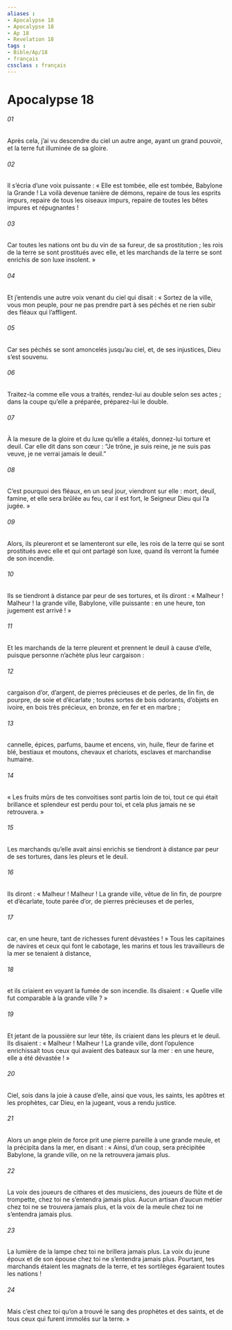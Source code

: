 ```yaml
---
aliases : 
- Apocalypse 18
- Apocalypse 18
- Ap 18
- Revelation 18
tags : 
- Bible/Ap/18
- français
cssclass : français
---
```


# Apocalypse 18

###### 01
Après cela, j’ai vu descendre du ciel un autre ange, ayant un grand pouvoir, et la terre fut illuminée de sa gloire.
###### 02
Il s’écria d’une voix puissante :
« Elle est tombée, elle est tombée,
Babylone la Grande !
La voilà devenue tanière de démons,
repaire de tous les esprits impurs,
repaire de tous les oiseaux impurs,
repaire de toutes les bêtes impures et répugnantes !
###### 03
Car toutes les nations ont bu du vin de sa fureur,
de sa prostitution ;
les rois de la terre se sont prostitués avec elle,
et les marchands de la terre se sont enrichis
de son luxe insolent. »
###### 04
Et j’entendis une autre voix venant du ciel qui disait :
« Sortez de la ville, vous mon peuple,
pour ne pas prendre part à ses péchés
et ne rien subir des fléaux qui l’affligent.
###### 05
Car ses péchés se sont amoncelés jusqu’au ciel,
et, de ses injustices, Dieu s’est souvenu.
###### 06
Traitez-la comme elle vous a traités,
rendez-lui au double selon ses actes ;
dans la coupe qu’elle a préparée,
préparez-lui le double.
###### 07
À la mesure de la gloire et du luxe qu’elle a étalés,
donnez-lui torture et deuil.
Car elle dit dans son cœur :
“Je trône, je suis reine,
je ne suis pas veuve,
je ne verrai jamais le deuil.”
###### 08
C’est pourquoi
des fléaux, en un seul jour, viendront sur elle :
mort, deuil, famine,
et elle sera brûlée au feu,
car il est fort, le Seigneur Dieu qui l’a jugée. »
###### 09
Alors, ils pleureront et se lamenteront sur elle, les rois de la terre qui se sont prostitués avec elle et qui ont partagé son luxe, quand ils verront la fumée de son incendie.
###### 10
Ils se tiendront à distance par peur de ses tortures, et ils diront :
« Malheur ! Malheur !
la grande ville,
Babylone, ville puissante :
en une heure, ton jugement est arrivé ! »
###### 11
Et les marchands de la terre pleurent et prennent le deuil à cause d’elle, puisque personne n’achète plus leur cargaison :
###### 12
cargaison d’or, d’argent, de pierres précieuses et de perles, de lin fin, de pourpre, de soie et d’écarlate ; toutes sortes de bois odorants, d’objets en ivoire, en bois très précieux, en bronze, en fer et en marbre ;
###### 13
cannelle, épices, parfums, baume et encens, vin, huile, fleur de farine et blé, bestiaux et moutons, chevaux et chariots, esclaves et marchandise humaine.
###### 14
« Les fruits mûrs de tes convoitises
sont partis loin de toi,
tout ce qui était brillance et splendeur est perdu pour toi,
et cela plus jamais ne se retrouvera. »
###### 15
Les marchands qu’elle avait ainsi enrichis se tiendront à distance par peur de ses tortures, dans les pleurs et le deuil.
###### 16
Ils diront :
« Malheur ! Malheur ! La grande ville,
vêtue de lin fin, de pourpre et d’écarlate,
toute parée d’or, de pierres précieuses et de perles,
###### 17
car, en une heure, tant de richesses furent dévastées ! »
Tous les capitaines de navires et ceux qui font le cabotage, les marins et tous les travailleurs de la mer se tenaient à distance,
###### 18
et ils criaient en voyant la fumée de son incendie. Ils disaient : « Quelle ville fut comparable à la grande ville ? »
###### 19
Et jetant de la poussière sur leur tête, ils criaient dans les pleurs et le deuil. Ils disaient :
« Malheur ! Malheur ! La grande ville,
dont l’opulence enrichissait
tous ceux qui avaient des bateaux sur la mer :
en une heure, elle a été dévastée ! »
###### 20
Ciel, sois dans la joie à cause d’elle,
ainsi que vous, les saints, les apôtres et les prophètes,
car Dieu, en la jugeant, vous a rendu justice.
###### 21
Alors un ange plein de force prit une pierre pareille à une grande meule, et la précipita dans la mer, en disant :
« Ainsi, d’un coup, sera précipitée
Babylone, la grande ville,
on ne la retrouvera jamais plus.
###### 22
La voix des joueurs de cithares et des musiciens,
des joueurs de flûte et de trompette,
chez toi ne s’entendra jamais plus.
Aucun artisan d’aucun métier
chez toi ne se trouvera jamais plus,
et la voix de la meule
chez toi ne s’entendra jamais plus.
###### 23
La lumière de la lampe
chez toi ne brillera jamais plus.
La voix du jeune époux et de son épouse
chez toi ne s’entendra jamais plus.
Pourtant, tes marchands étaient les magnats de la terre,
et tes sortilèges égaraient toutes les nations !
###### 24
Mais c’est chez toi qu’on a trouvé le sang
des prophètes et des saints,
et de tous ceux qui furent immolés sur la terre. »
